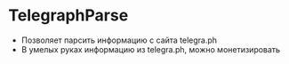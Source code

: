 # TelegraphParse

- Позволяет парсить информацию с сайта telegra.ph
- В умелых руках информацию из telegra.ph, можно монетизировать
